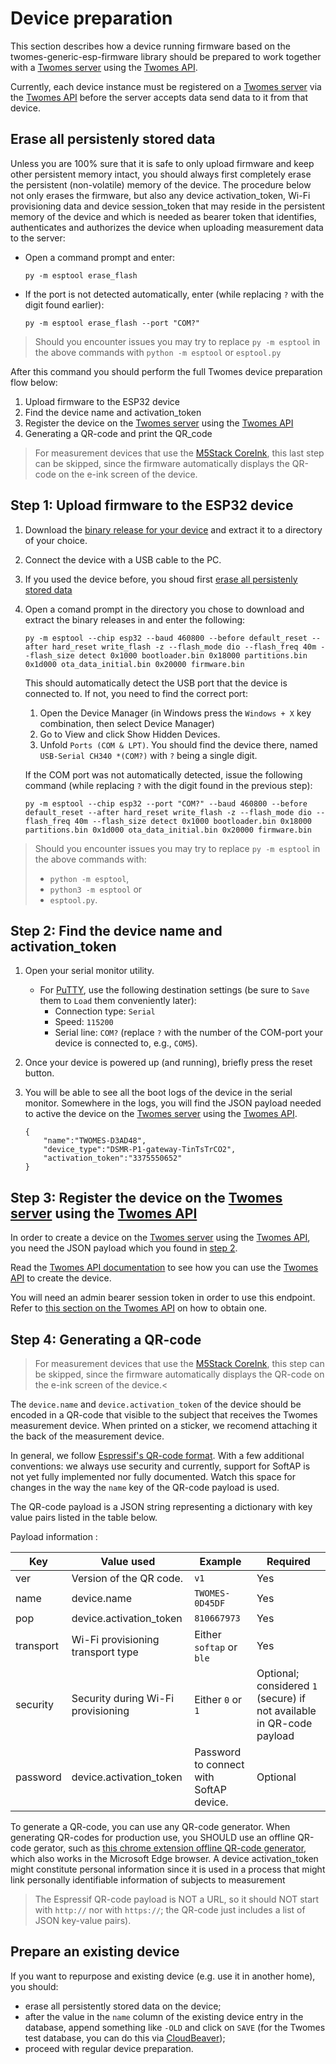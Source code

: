 # Device preparation

This section describes how a device running firmware based on the twomes-generic-esp-firmware library should be prepared to work together with a [Twomes server](https://github.com/energietransitie/twomes-backoffice-configuration) using the [Twomes API](https://github.com/energietransitie/twomes-backoffice-api).

Currently, each device instance must be registered on a [Twomes server](https://github.com/energietransitie/twomes-backoffice-configuration) via the [Twomes API](https://github.com/energietransitie/twomes-backoffice-api) before the server accepts data send data to it from that device.

## Erase all persistenly stored data

Unless you are 100% sure that it is safe to only upload firmware and keep other persistent memory intact, you should always first completely erase the persistent (non-volatile) memory of the device. The procedure below not only erases the firmware, but also any device activation_token, Wi-Fi provisioning data and device session_token that may reside in the persistent memory of the device and which is needed as bearer token that identifies, authenticates and authorizes the device when uploading measurement data to the server:

*	Open a command prompt and enter:
	```shell
	py -m esptool erase_flash
	```
*	If the port is not detected automatically, enter (while replacing `?`  with the digit found earlier):
	```shell
	py -m esptool erase_flash --port "COM?" 
	```

> Should you encounter issues you may try to replace `py -m esptool` in the above commands with `python -m esptool` or `esptool.py`

After this command you should perform the full Twomes device preparation flow below:

1. Upload firmware to the ESP32 device
2. Find the device name and activation_token
3. Register the device on the [Twomes server](https://github.com/energietransitie/twomes-backoffice-configuration) using the [Twomes API](https://github.com/energietransitie/twomes-backoffice-api)
4. Generating a QR-code and print the QR_code<br>
> For measurement devices that use the [M5Stack CoreInk](https://github.com/m5stack/M5-CoreInk), this last step can be skipped, since the firmware automatically displays the QR-code on the e-ink screen of the device.
 

## Step 1: Upload firmware to the ESP32 device

1. Download the [binary release for your device](https://github.com/energietransitie/twomes-generic-esp-firmware/releases) and extract it to a directory of your choice.
2. Connect the device with a USB cable to the PC.
3. If you used the device before, you shoud first [erase all persistenly stored data](#erase-all-persistenly-stored-data)
4.	Open a comand prompt in the directory you chose to download and extract the binary releases in and enter the following:
	```shell
	py -m esptool --chip esp32 --baud 460800 --before default_reset --after hard_reset write_flash -z --flash_mode dio --flash_freq 40m --flash_size detect 0x1000 bootloader.bin 0x18000 partitions.bin 0x1d000 ota_data_initial.bin 0x20000 firmware.bin  
	```

	This should automatically detect the USB port that the device is connected to. If not, you need to find the correct port:
	1. Open the Device Manager (in Windows press the `Windows + X` key combination, then select Device Manager)
	2. Go to View and click Show Hidden Devices. 
	3. Unfold `Ports (COM & LPT)`. You should find the device there, named `USB-Serial CH340 *(COM?)` with `?` being a single digit.  
	
	If the COM port was not automatically detected, issue the following command (while replacing `?` with the digit found in the previous step): 
	```shell
	py -m esptool --chip esp32 --port "COM?" --baud 460800 --before default_reset --after hard_reset write_flash -z --flash_mode dio --flash_freq 40m --flash_size detect 0x1000 bootloader.bin 0x18000 partitions.bin 0x1d000 ota_data_initial.bin 0x20000 firmware.bin
	```

> Should you encounter issues you may try to replace `py -m esptool` in the above commands with:
>
> - `python -m esptool`, 
> - `python3 -m esptool` or
> - `esptool.py`.

## Step 2: Find the device name and activation_token

1. Open your serial monitor utility.
	*  For [PuTTY](https://www.chiark.greenend.org.uk/~sgtatham/putty/), use the following destination settings (be sure to `Save` them to `Load` them conveniently later):
		* Connection type: `Serial`
		* Speed: `115200`
		* Serial line: `COM?` (replace `?` with the number of the COM-port your device is connected to, e.g., `COM5`). 
2. Once your device is powered up (and running), briefly press the reset button.
3. You will be able to see all the boot logs of the device in the serial monitor. Somewhere in the logs, you will find the JSON payload needed to active the device on the [Twomes server](https://github.com/energietransitie/twomes-backoffice-configuration) using the [Twomes API](https://github.com/energietransitie/twomes-backoffice-api).

	```json5 title="Example JSON payload inside device logs"
	{
		"name":"TWOMES-D3AD48",
		"device_type":"DSMR-P1-gateway-TinTsTrCO2",
		"activation_token":"3375550652"
	}
	```

## Step 3: Register the device on the [Twomes server](https://github.com/energietransitie/twomes-backoffice-configuration) using the [Twomes API](https://github.com/energietransitie/twomes-backoffice-api)

In order to create a device on the [Twomes server](https://github.com/energietransitie/twomes-backoffice-configuration) using the [Twomes API](https://github.com/energietransitie/twomes-backoffice-api), you need the JSON payload which you found in [step 2](#step-2-find-a-devices-name-and-activationtoken).

Read the [Twomes API documentation](https://api.energietransitiewindesheim.nl/docs#/default/device_create_device_post) to see how you can use the [Twomes API](https://github.com/energietransitie/twomes-backoffice-api) to create the device. 

You will need an admin bearer session token in order to use this endpoint. Refer to [this section on the Twomes API](https://github.com/energietransitie/twomes-backoffice-api#deploying-new-admin-accounts-to-apitstenergietransitiewindesheimnl) on how to obtain one.

## Step 4: Generating a QR-code
> For measurement devices that use the [M5Stack CoreInk](https://github.com/m5stack/M5-CoreInk), this step can be skipped, since the firmware automatically displays the QR-code on the e-ink screen of the device.<

The `device.name` and `device.activation_token` of the device should be encoded in a QR-code that visible to the subject that receives the Twomes measurement device. When printed on a sticker, we recomend attaching it the back of the measurement device.

In general, we follow [Espressif's QR-code format](https://github.com/espressif/esp-idf-provisioning-android#qr-code-scan). With a few additional conventions: we always use security and currently, support for SoftAP is not yet fully implemented nor fully documented. Watch this space for changes in the way the `name` key of the QR-code payload is used.

The QR-code payload is a JSON string representing a dictionary with key value pairs listed in the table below.

Payload information : 

| Key       	| Value used                           	| Example                                  	| Required                                                            	|
|-----------	|------------------------------------	|-----------------------------------------	|---------------------------------------------------------------------	|
| ver       	| Version of the QR code.            	| `v1`				               	| Yes                                                                 	|
| name      	| device.name	 		 	| `TWOMES-0D45DF`                             	| Yes                                                                 	|
| pop       	| device.activation_token              	| `810667973`				   	| Yes								 	|
| transport 	| Wi-Fi provisioning transport type 	| Either `softap` or `ble`	               	| Yes                                                                 	|
| security  	| Security during Wi-Fi provisioning  	| Either `0` or `1`		              	| Optional; considered `1` (secure) if not available in QR-code payload	|
| password  	| device.activation_token         	| Password to connect with SoftAP device. 	| Optional                                                            	|

To generate a QR-code, you can use any QR-code generator. When generating QR-codes for production use, you SHOULD use an offline QR-code gerator, such as [this chrome extension offline QR-code generator](https://chrome.google.com/webstore/detail/offline-qr-code-generator/fehmldbcmhbdkofkiaedfejkalnidchm), which also works in the Microsoft Edge browser. A device activation_token might constitute personal information since it is used in a process that might link personally identifiable information of subjects to measurement 
> The Espressif QR-code payload is NOT a URL, so it should NOT start with `http://` nor with `https://`; the QR-code just includes a list of JSON key-value pairs).

## Prepare an existing device

If you want to repurpose and existing device (e.g. use it in another home), you should:

* erase all persistently stored data on the device;
* after the value in the `name` column of the existing device entry in the database, append something like `-OLD` and click on `SAVE` (for the Twomes test database, you can do this via [CloudBeaver](https://db.energietransitiewindesheim.nl/#/));
*  proceed with regular device preparation.
